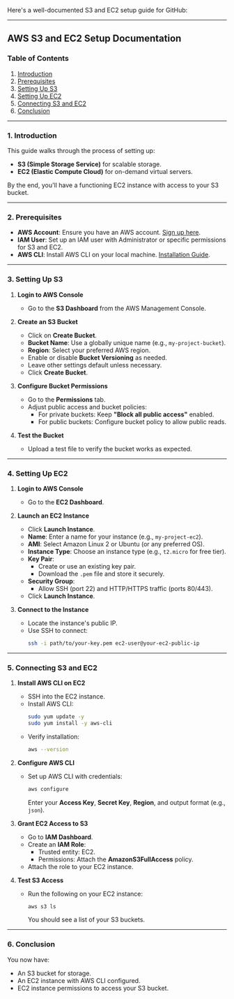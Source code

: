 Here's a well-documented S3 and EC2 setup guide for GitHub:

---

## **AWS S3 and EC2 Setup Documentation**

### **Table of Contents**

1. [Introduction](#introduction)
2. [Prerequisites](#prerequisites)
3. [Setting Up S3](#setting-up-s3)
4. [Setting Up EC2](#setting-up-ec2)
5. [Connecting S3 and EC2](#connecting-s3-and-ec2)
6. [Conclusion](#conclusion)

---

### **1. Introduction**

This guide walks through the process of setting up:

- **S3 (Simple Storage Service)** for scalable storage.
- **EC2 (Elastic Compute Cloud)** for on-demand virtual servers.

By the end, you'll have a functioning EC2 instance with access to your S3 bucket.

---

### **2. Prerequisites**

- **AWS Account**: Ensure you have an AWS account. [Sign up here](https://aws.amazon.com/).
- **IAM User**: Set up an IAM user with Administrator or specific permissions for S3 and EC2.
- **AWS CLI**: Install AWS CLI on your local machine. [Installation Guide](https://docs.aws.amazon.com/cli/latest/userguide/install-cliv2.html).

---

### **3. Setting Up S3**

1. **Login to AWS Console**

   - Go to the **S3 Dashboard** from the AWS Management Console.

2. **Create an S3 Bucket**

   - Click on **Create Bucket**.
   - **Bucket Name**: Use a globally unique name (e.g., `my-project-bucket`).
   - **Region**: Select your preferred AWS region.
   - Enable or disable **Bucket Versioning** as needed.
   - Leave other settings default unless necessary.
   - Click **Create Bucket**.

3. **Configure Bucket Permissions**

   - Go to the **Permissions** tab.
   - Adjust public access and bucket policies:
     - For private buckets: Keep **"Block all public access"** enabled.
     - For public buckets: Configure bucket policy to allow public reads.

4. **Test the Bucket**
   - Upload a test file to verify the bucket works as expected.

---

### **4. Setting Up EC2**

1. **Login to AWS Console**

   - Go to the **EC2 Dashboard**.

2. **Launch an EC2 Instance**

   - Click **Launch Instance**.
   - **Name**: Enter a name for your instance (e.g., `my-project-ec2`).
   - **AMI**: Select Amazon Linux 2 or Ubuntu (or any preferred OS).
   - **Instance Type**: Choose an instance type (e.g., `t2.micro` for free tier).
   - **Key Pair**:
     - Create or use an existing key pair.
     - Download the `.pem` file and store it securely.
   - **Security Group**:
     - Allow SSH (port 22) and HTTP/HTTPS traffic (ports 80/443).
   - Click **Launch Instance**.

3. **Connect to the Instance**
   - Locate the instance's public IP.
   - Use SSH to connect:
     ```bash
     ssh -i path/to/your-key.pem ec2-user@your-ec2-public-ip
     ```

---

### **5. Connecting S3 and EC2**

1. **Install AWS CLI on EC2**

   - SSH into the EC2 instance.
   - Install AWS CLI:
     ```bash
     sudo yum update -y
     sudo yum install -y aws-cli
     ```
   - Verify installation:
     ```bash
     aws --version
     ```

2. **Configure AWS CLI**

   - Set up AWS CLI with credentials:
     ```bash
     aws configure
     ```
     Enter your **Access Key**, **Secret Key**, **Region**, and output format (e.g., `json`).

3. **Grant EC2 Access to S3**

   - Go to **IAM Dashboard**.
   - Create an **IAM Role**:
     - Trusted entity: EC2.
     - Permissions: Attach the **AmazonS3FullAccess** policy.
   - Attach the role to your EC2 instance.

4. **Test S3 Access**
   - Run the following on your EC2 instance:
     ```bash
     aws s3 ls
     ```
     You should see a list of your S3 buckets.

---

### **6. Conclusion**

You now have:

- An S3 bucket for storage.
- An EC2 instance with AWS CLI configured.
- EC2 instance permissions to access your S3 bucket.
